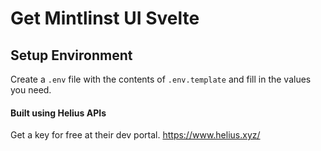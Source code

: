 # Get Mintlinst UI Svelte

## Setup Environment

Create a `.env` file with the contents of `.env.template` and fill in the values you need.

#### Built using Helius APIs
Get a key for free at their dev portal. 
https://www.helius.xyz/